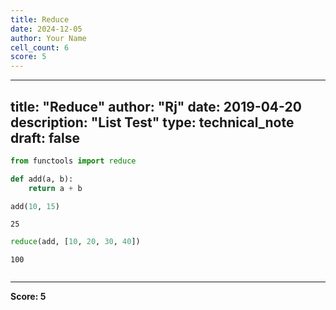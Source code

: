 ```yaml
---
title: Reduce
date: 2024-12-05
author: Your Name
cell_count: 6
score: 5
---
```


---
title: "Reduce"
author: "Rj"
date: 2019-04-20
description: "List Test"
type: technical_note
draft: false
---

```python
from functools import reduce
```


```python
def add(a, b): 
    return a + b
```


```python
add(10, 15)
```




    25




```python
reduce(add, [10, 20, 30, 40])
```




    100




```python

```


---
**Score: 5**